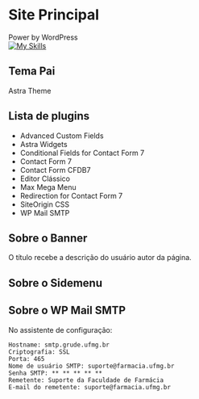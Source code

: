 # Site Principal

Power by WordPress
<br />
[![My Skills](https://skillicons.dev/icons?i=wordpress)](https://wordpress.org/)

## Tema Pai

Astra Theme

## Lista de plugins

- Advanced Custom Fields
- Astra Widgets
- Conditional Fields for Contact Form 7
- Contact Form 7
- Contact Form CFDB7
- Editor Clássico
- Max Mega Menu
- Redirection for Contact Form 7
- SiteOrigin CSS
- WP Mail SMTP

## Sobre o Banner

O título recebe a descrição do usuário autor da página.

## Sobre o Sidemenu

## Sobre o WP Mail SMTP

No assistente de configuração:

    Hostname: smtp.grude.ufmg.br
    Criptografia: SSL
    Porta: 465
    Nome de usuário SMTP: suporte@farmacia.ufmg.br
    Senha SMTP: ** ** ** ** **
    Remetente: Suporte da Faculdade de Farmácia
    E-mail do remetente: suporte@farmacia.ufmg.br
